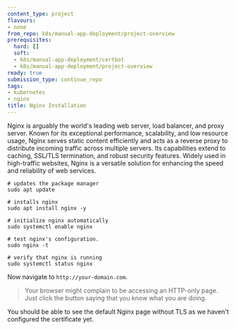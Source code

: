 ```yaml
---
content_type: project
flavours:
- none
from_repo: k8s/manual-app-deployment/project-overview
prerequisites:
  hard: []
  soft:
  - k8s/manual-app-deployment/certbot
  - k8s/manual-app-deployment/project-overview
ready: true
submission_type: continue_repo
tags:
- kubernetes
- nginx
title: Nginx Installation
---
```


Nginx is arguably the world's leading web server, load balancer, and proxy server. Known for its exceptional performance, scalability, and low resource usage, Nginx serves static content efficiently and acts as a reverse proxy to distribute incoming traffic across multiple servers. Its capabilities extend to caching, SSL/TLS termination, and robust security features. Widely used in high-traffic websites, Nginx is a versatile solution for enhancing the speed and reliability of web services.

```
# updates the package manager
sudo apt update

# installs nginx
sudo apt install nginx -y

# initialize nginx automatically
sudo systemctl enable nginx

# test nginx's configuration.
sudo nginx -t

# verify that nginx is running
sudo systemctl status nginx
```

Now navigate to `http://your-domain.com`.

> Your browser might complain to be accessing an HTTP-only page. Just click the button saying that you know what you are doing.

You should be able to see the default Nginx page without TLS as we haven't configured the certificate yet.